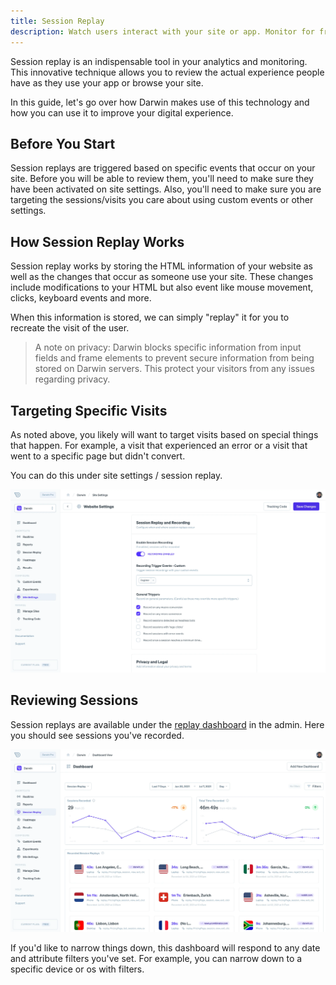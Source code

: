 ```yaml
---
title: Session Replay
description: Watch users interact with your site or app. Monitor for front-end issues and other conversion problems.
---
```


Session replay is an indispensable tool in your analytics and monitoring. This innovative technique allows you to review the actual experience people have as they use your app or browse your site.

In this guide, let's go over how Darwin makes use of this technology and how you can use it to improve your digital experience.

## Before You Start

Session replays are triggered based on specific events that occur on your site. Before you will be able to review them, you'll need to make sure they have been activated on site settings. Also, you'll need to make sure you are targeting the sessions/visits you care about using custom events or other settings.

## How Session Replay Works

Session replay works by storing the HTML information of your website as well as the changes that occur as someone use your site. These changes include modifications to your HTML but also event like mouse movement, clicks, keyboard events and more.

When this information is stored, we can simply "replay" it for you to recreate the visit of the user.

> A note on privacy: Darwin blocks specific information from input fields and frame elements to prevent secure information from being stored on Darwin servers. This protect your visitors from any issues regarding privacy.

## Targeting Specific Visits

As noted above, you likely will want to target visits based on special things that happen. For example, a visit that experienced an error or a visit that went to a specific page but didn't convert.

You can do this under site settings / session replay.

![Session Replay Targeting](./replay-targeting.webp "Session Replay Targeting")

## Reviewing Sessions

Session replays are available under the [replay dashboard](https://app.darwin.so/site/_id_/dash/replay) in the admin. Here you should see sessions you've recorded.

![Session Replay](./session-replay.webp "Session Replay")

If you'd like to narrow things down, this dashboard will respond to any date and attribute filters you've set. For example, you can narrow down to a specific device or os with filters.
